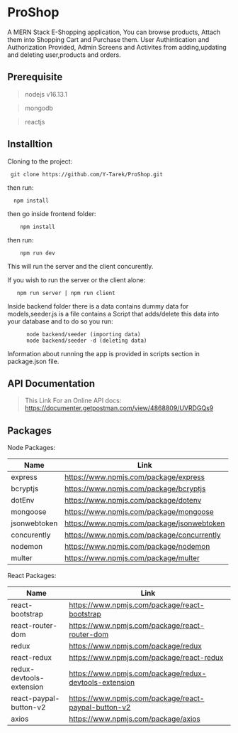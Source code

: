 # ProShop
A MERN Stack E-Shopping application, You can browse products, Attach them into Shopping Cart and Purchase them.
User Authintication and Authorization Provided, Admin Screens and Activites from adding,updating and deleting user,products and orders.

## Prerequisite
>nodejs v16.13.1 

>mongodb

>reactjs

## Installtion
   Cloning to the project: 
  
     git clone https://github.com/Y-Tarek/ProShop.git
   
   then run: 
      
      npm install 
      
    
   then go inside frontend folder:
        
        npm install
        
   then run:
        
        npm run dev
        
   This will run the server and the client concurently.
   
   If you wish to run the server or the client alone:
   
       npm run server | npm run client
       
   Inside backend folder there is a data contains dummy data for models,seeder.js is a file contains a Script that adds/delete this data into your database and to do so you run:
          
          node backend/seeder (importing data)
          node backend/seeder -d (deleting data)
          
   Information about running the app is provided in scripts section in package.json file.

## API Documentation

>This Link For an Online API docs: https://documenter.getpostman.com/view/4868809/UVRDGQs9

## Packages

Node Packages:

   Name | Link
------------ | -------------
express | https://www.npmjs.com/package/express
bcryptjs | https://www.npmjs.com/package/bcryptjs
dotEnv | https://www.npmjs.com/package/dotenv
mongoose | https://www.npmjs.com/package/mongoose
jsonwebtoken | https://www.npmjs.com/package/jsonwebtoken
concurently | https://www.npmjs.com/package/concurrently
nodemon | https://www.npmjs.com/package/nodemon
multer | https://www.npmjs.com/package/multer


React Packages:

  Name | Link
------------ | -------------
react-bootstrap | https://www.npmjs.com/package/react-bootstrap
react-router-dom | https://www.npmjs.com/package/react-router-dom
redux | https://www.npmjs.com/package/redux
react-redux | https://www.npmjs.com/package/react-redux
redux-devtools-extension| https://www.npmjs.com/package/redux-devtools-extension
react-paypal-button-v2 | https://www.npmjs.com/package/react-paypal-button-v2
axios | https://www.npmjs.com/package/axios
